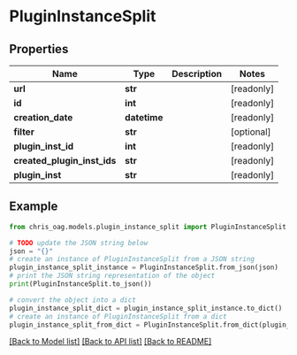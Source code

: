# PluginInstanceSplit


## Properties

Name | Type | Description | Notes
------------ | ------------- | ------------- | -------------
**url** | **str** |  | [readonly] 
**id** | **int** |  | [readonly] 
**creation_date** | **datetime** |  | [readonly] 
**filter** | **str** |  | [optional] 
**plugin_inst_id** | **int** |  | [readonly] 
**created_plugin_inst_ids** | **str** |  | [readonly] 
**plugin_inst** | **str** |  | [readonly] 

## Example

```python
from chris_oag.models.plugin_instance_split import PluginInstanceSplit

# TODO update the JSON string below
json = "{}"
# create an instance of PluginInstanceSplit from a JSON string
plugin_instance_split_instance = PluginInstanceSplit.from_json(json)
# print the JSON string representation of the object
print(PluginInstanceSplit.to_json())

# convert the object into a dict
plugin_instance_split_dict = plugin_instance_split_instance.to_dict()
# create an instance of PluginInstanceSplit from a dict
plugin_instance_split_from_dict = PluginInstanceSplit.from_dict(plugin_instance_split_dict)
```
[[Back to Model list]](../README.md#documentation-for-models) [[Back to API list]](../README.md#documentation-for-api-endpoints) [[Back to README]](../README.md)


